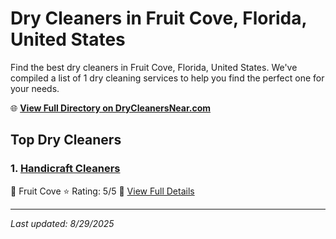 # Dry Cleaners in Fruit Cove, Florida, United States

Find the best dry cleaners in Fruit Cove, Florida, United States. We've compiled a list of 1 dry cleaning services to help you find the perfect one for your needs.

🌐 **[View Full Directory on DryCleanersNear.com](https://drycleanersnear.com/city/US/Florida/Fruit%20Cove)**

## Top Dry Cleaners

### 1. [Handicraft Cleaners](https://drycleanersnear.com/dryCleaner/687c4dd7c1c8e3af4d07fc7b/handicraft-cleaners)
📍 Fruit Cove
⭐ Rating: 5/5
🔗 [View Full Details](https://drycleanersnear.com/dryCleaner/687c4dd7c1c8e3af4d07fc7b/handicraft-cleaners)


---

*Last updated: 8/29/2025*
